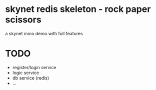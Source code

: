skynet redis skeleton - rock paper scissors
=================================================

a skynet mmo demo with full features


TODO
====

- register/login service
- logic service
- db service (redis)
- ...
